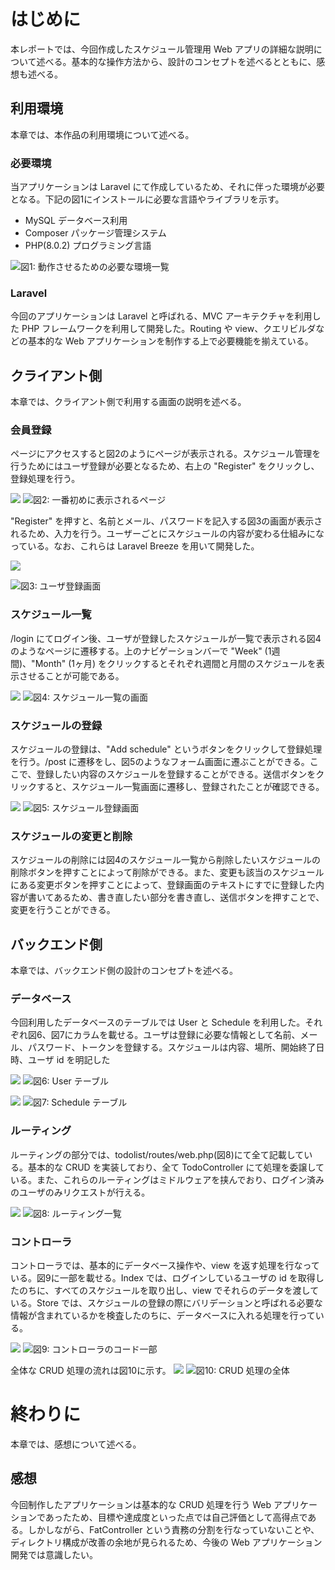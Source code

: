 
# はじめに
本レポートでは、今回作成したスケジュール管理用 Web アプリの詳細な説明について述べる。基本的な操作方法から、設計のコンセプトを述べるとともに、感想も述べる。

## 利用環境
本章では、本作品の利用環境について述べる。

### 必要環境
当アプリケーションは Laravel にて作成しているため、それに伴った環境が必要となる。下記の図1にインストールに必要な言語やライブラリを示す。

- MySQL データベース利用
- Composer パッケージ管理システム
- PHP(8.0.2) プログラミング言語

![図1: 動作させるための必要な環境一覧](image_url_for_figure_1)

### Laravel
今回のアプリケーションは Laravel と呼ばれる、MVC アーキテクチャを利用した PHP フレームワークを利用して開発した。Routing や view、クエリビルダなどの基本的な Web アプリケーションを制作する上で必要機能を揃えている。

## クライアント側
本章では、クライアント側で利用する画面の説明を述べる。

### 会員登録
ページにアクセスすると図2のようにページが表示される。スケジュール管理を行うためにはユーザ登録が必要となるため、右上の "Register" をクリックし、登録処理を行う。

![](https://hackmd.io/_uploads/SyG13rK62.png)
![図2: 一番初めに表示されるページ](image_url_for_figure_2)

"Register" を押すと、名前とメール、パスワードを記入する図3の画面が表示されるため、入力を行う。ユーザーごとにスケジュールの内容が変わる仕組みになっている。なお、これらは Laravel Breeze を用いて開発した。

![](https://hackmd.io/_uploads/SJSRiHKp3.png)

![図3: ユーザ登録画面](image_url_for_figure_3)

### スケジュール一覧
/login にてログイン後、ユーザが登録したスケジュールが一覧で表示される図4のようなページに遷移する。上のナビゲーションバーで "Week" (1週間)、"Month" (1ヶ月) をクリックするとそれぞれ週間と月間のスケジュールを表示させることが可能である。

![](https://hackmd.io/_uploads/Hyyl3SKTh.png)
![図4: スケジュール一覧の画面](image_url_for_figure_4)

### スケジュールの登録
スケジュールの登録は、"Add schedule" というボタンをクリックして登録処理を行う。/post に遷移をし、図5のようなフォーム画面に遷ぶことができる。ここで、登録したい内容のスケジュールを登録することができる。送信ボタンをクリックすると、スケジュール一覧画面に遷移し、登録されたことが確認できる。

![](https://hackmd.io/_uploads/HJYxhSYpn.png)
![図5: スケジュール登録画面](image_url_for_figure_5)

### スケジュールの変更と削除
スケジュールの削除には図4のスケジュール一覧から削除したいスケジュールの削除ボタンを押すことによって削除ができる。また、変更も該当のスケジュールにある変更ボタンを押すことによって、登録画面のテキストにすでに登録した内容が書いてあるため、書き直したい部分を書き直し、送信ボタンを押すことで、変更を行うことができる。

## バックエンド側
本章では、バックエンド側の設計のコンセプトを述べる。

### データベース
今回利用したデータベースのテーブルでは User と Schedule を利用した。それぞれ図6、図7にカラムを載せる。ユーザは登録に必要な情報として名前、メール、パスワード、トークンを登録する。スケジュールは内容、場所、開始終了日時、ユーザ id を明記した

![](https://hackmd.io/_uploads/HJAWnSFah.png)
![図6: User テーブル](image_url_for_figure_6)

![](https://hackmd.io/_uploads/ByiG2HFp2.png)
![図7: Schedule テーブル](image_url_for_figure_7)

### ルーティング
ルーティングの部分では、todolist/routes/web.php(図8)にて全て記載している。基本的な CRUD を実装しており、全て TodoController にて処理を委譲している。また、これらのルーティングはミドルウェアを挟んでおり、ログイン済みのユーザのみリクエストが行える。

![](https://hackmd.io/_uploads/SJa7hSYTn.png)
![図8: ルーティング一覧](image_url_for_figure_8)

### コントローラ
コントローラでは、基本的にデータベース操作や、view を返す処理を行なっている。図9に一部を載せる。Index では、ログインしているユーザの id を取得したのちに、すべてのスケジュールを取り出し、view でそれらのデータを渡している。Store では、スケジュールの登録の際にバリデーションと呼ばれる必要な情報が含まれているかを検査したのちに、データベースに入れる処理を行っている。

![](https://hackmd.io/_uploads/B1KEhrFah.png)
![図9: コントローラのコード一部](image_url_for_figure_9)

全体な CRUD 処理の流れは図10に示す。
![](https://hackmd.io/_uploads/rkdS2HY6h.png)
![図10: CRUD 処理の全体](image_url_for_figure_10)

# 終わりに
本章では、感想について述べる。

## 感想
今回制作したアプリケーションは基本的な CRUD 処理を行う Web アプリケーションであったため、目標や達成度といった点では自己評価として高得点である。しかしながら、FatController という責務の分割を行なっていないことや、ディレクトリ構成が改善の余地が見られるため、今後の Web アプリケーション開発では意識したい。
